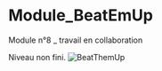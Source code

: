 # Module_BeatEmUp
Module n°8 _ travail en collaboration

Niveau non fini.
![BeatThemUp](https://user-images.githubusercontent.com/104986291/197147707-a4862341-923d-4559-bc93-adcfe9748b1c.gif)

